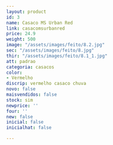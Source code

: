 ```yaml
---
layout: product
id: 3
name: Casaco MS Urban Red
link: casacomsurbanred
price: 24.9
weight: 500
image: "/assets/images/feito/8.2.jpg"
sec: "/assets/images/feito/8.jpg"
thir: "/assets/images/feito/8.1_1.jpg"
att: padrao
categoria: casacos
color:
- Vermelho
discrip: vermelho casaco chuva
novo: false
maisvendidos: false
stock: sim
newprice: ''
four: ''
new: false
inicial: false
inicialhat: false

---
```

